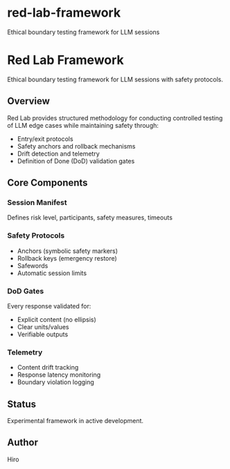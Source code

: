 # red-lab-framework
Ethical boundary testing framework for LLM sessions
# Red Lab Framework

Ethical boundary testing framework for LLM sessions with safety protocols.

## Overview

Red Lab provides structured methodology for conducting controlled testing of LLM edge cases while maintaining safety through:
- Entry/exit protocols
- Safety anchors and rollback mechanisms  
- Drift detection and telemetry
- Definition of Done (DoD) validation gates

## Core Components

### Session Manifest
Defines risk level, participants, safety measures, timeouts

### Safety Protocols
- Anchors (symbolic safety markers)
- Rollback keys (emergency restore)
- Safewords
- Automatic session limits

### DoD Gates
Every response validated for:
- Explicit content (no ellipsis)
- Clear units/values
- Verifiable outputs

### Telemetry
- Content drift tracking
- Response latency monitoring
- Boundary violation logging

## Status

Experimental framework in active development.

## Author

Hiro
